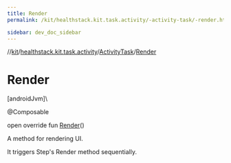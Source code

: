 ```yaml
---
title: Render
permalink: /kit/healthstack.kit.task.activity/-activity-task/-render.html

sidebar: dev_doc_sidebar
---
```

//[kit](../../../kit.html)/[healthstack.kit.task.activity](../index.html)/[ActivityTask](index.html)/[Render](-render.html)



# Render



[androidJvm]\




@Composable



open override fun [Render](-render.html)()



A method for rendering UI.



It triggers Step's Render method sequentially.




